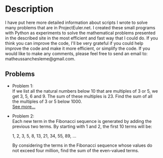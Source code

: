 <!DOCTYPE html>
<html>
<head></head> 
<body>
<h1>Description</h1>  
<p>  
I have put here more detailed information about scripts I wrote to solve many problems that are in ProjectEuler.net. I created these small programs with Python as experiments to solve the mathematical problems presented in the described site in the most efficient and fast way that I could do.
If you think you can improve the code, I'll be very grateful if you could help improve the code and make it more efficient, or simplify the code.
If you would like to make any comments, please feel free to send an email to:
matheussanchesleme@gmail.com.
</p>
<h2>Problems</h2>  
<ul>
<li>
<p>  
Problem 1:</br>
If we list all the natural numbers below 10 that are multiples of 3 or 5, we get 3, 5, 6 and 9. The sum of these multiples is 23.
Find the sum of all the multiples of 3 or 5 below 1000.</br><a href="https://github.com/Monoclinico/Project-Euler-Solutions/blob/master/euler_1.py">See more...</a>
</p>
</li>
<li>
<p>
Problem 2:</br>
Each new term in the Fibonacci sequence is generated by adding the previous two terms. By starting with 1 and 2, the first 10 terms will be:</br>

1, 2, 3, 5, 8, 13, 21, 34, 55, 89, ...</br>

By considering the terms in the Fibonacci sequence whose values do not exceed four million, find the sum of the even-valued terms.</p>
</li>  
</ul>
</body>
</html> 

